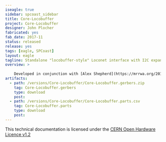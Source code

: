 ```yaml
---
iseagle: true
sidebar: spcoast_sidebar
title: Core-Locobuffer
project: Core-Locobuffer
designer: John Plocher
fabricated: yes
fab_date: 2017-11
status: released
release: yes
tags: [eagle, SPCoast]
layout: eagle
tagline: Standalone "locobuffer-style" Loconet interface with I2C expandability using the USB capability of an Arduino Pro Micro
overview: >
    
    Developed in conjunction with [Alex Shepherd](https://mrrwa.org/2018/04/08/locolinx32u4-on-core-locobuffer/)
artifacts:
  - path: /versions/Core-Locobuffer/Core-Locobuffer.gerbers.zip
    tag: Core-Locobuffer.gerbers
    type: download
    post: 
  - path: /versions/Core-Locobuffer/Core-Locobuffer.parts.csv
    tag: Core-Locobuffer.parts
    type: download
    post: 
---
```



This technical documentation is licensed under the [CERN Open Hardware Licence v1.2](http://www.ohwr.org/attachments/2388/cern_ohl_v_1_2.txt)

